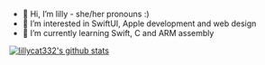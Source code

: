 <p float="left">
  <ul>
    <li>👋 Hi, I’m lilly - she/her pronouns :)</li>
    <li>👀 I’m interested in SwiftUI, Apple development and web design</li>
    <li>🌱 I’m currently learning Swift, C and ARM assembly</li>
  </ul>
</p>
<p align="centre">
  <a href="https://github.com/lillycat332">
    <img src="https://github-readme-stats.vercel.app/api?username=lillycat332&hide_border=true&show_icons=true" alt="lillycat332's github stats">
  </a>
</p>
